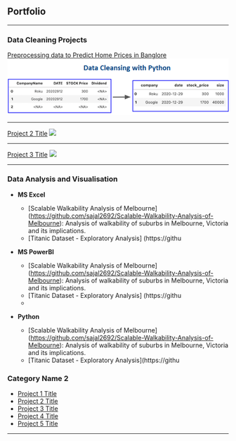 ## Portfolio

---

### Data Cleaning Projects 

[Preprocessing data to Predict Home Prices in Banglore](https://github.com/muhammadtoqeerzafar/muhammadtoqeerzafar.github.io/blob/main/Data_Cleaning_Practice_Predicting_Home_Prices_in_Banglore.ipynb)
<img src="images/Data preprocessing with python.png?raw=true"/>

---
[Project 2 Title](/pdf/sample_presentation.pdf)
<img src="images/your second project pic here?raw=true"/>

---
[Project 3 Title](http://example.com/)
<img src="images/your third project pic here?raw=true"/>

---

### Data Analysis and Visualisation
- __MS Excel__
	- [Scalable Walkability Analysis of Melbourne] (https://github.com/sajal2692/Scalable-Walkability-Analysis-of-Melbourne): Analysis of walkability of suburbs in Melbourne, Victoria and its implications. 
	- [Titanic Dataset - Exploratory Analysis] (https://githu

- __MS PowerBI__
	- [Scalable Walkability Analysis of Melbourne]  (https://github.com/sajal2692/Scalable-Walkability-Analysis-of-Melbourne): Analysis of walkability of suburbs in Melbourne, Victoria and its implications.
	- [Titanic Dataset - Exploratory Analysis] (https://githu
	- 
- __Python__
	- [Scalable Walkability Analysis of Melbourne]  (https://github.com/sajal2692/Scalable-Walkability-Analysis-of-Melbourne): Analysis of walkability of suburbs in Melbourne, Victoria and its implications.
	- [Titanic Dataset - Exploratory Analysis](https://githu

### Category Name 2

- [Project 1 Title](http://example.com/)
- [Project 2 Title](http://example.com/)
- [Project 3 Title](http://example.com/)
- [Project 4 Title](http://example.com/)
- [Project 5 Title](http://example.com/)

---




